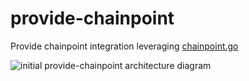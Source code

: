 # provide-chainpoint

Provide chainpoint integration leveraging [chainpoint.go](https://github.com/provideservices/provide-chainpoint/blob/dev/chainpoint.go)

![initial provide-chainpoint architecture diagram](https://raw.githubusercontent.com/provideservices/provide-chainpoint/dev/architecture.svg?sanitize=true)
